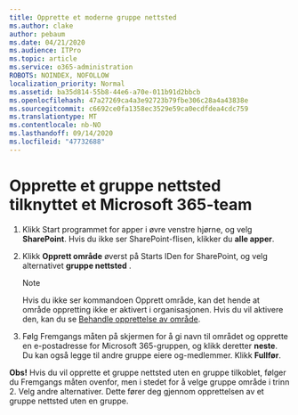 ```yaml
---
title: Opprette et moderne gruppe nettsted
ms.author: clake
author: pebaum
ms.date: 04/21/2020
ms.audience: ITPro
ms.topic: article
ms.service: o365-administration
ROBOTS: NOINDEX, NOFOLLOW
localization_priority: Normal
ms.assetid: ba35d814-55b8-44e6-a70e-011b91d2bbcb
ms.openlocfilehash: 47a27269ca4a3e92723b79fbe306c28a4a43838e
ms.sourcegitcommit: c6692ce0fa1358ec3529e59ca0ecdfdea4cdc759
ms.translationtype: MT
ms.contentlocale: nb-NO
ms.lasthandoff: 09/14/2020
ms.locfileid: "47732688"
---
```

# <a name="create-a-microsoft-365-group-connected-team-site"></a>Opprette et gruppe nettsted tilknyttet et Microsoft 365-team

1. Klikk Start programmet for apper i øvre venstre hjørne, og velg **SharePoint**. Hvis du ikke ser SharePoint-flisen, klikker du **alle apper**.
    
2. Klikk **Opprett område** øverst på Starts IDen for SharePoint, og velg alternativet **gruppe nettsted** . 
    
    > [!NOTE]
    > Hvis du ikke ser kommandoen Opprett område, kan det hende at område oppretting ikke er aktivert i organisasjonen. Hvis du vil aktivere den, kan du se [Behandle opprettelse av område](https://go.microsoft.com/fwlink/?linkid=2009644). 
  
3. Følg Fremgangs måten på skjermen for å gi navn til området og opprette en e-postadresse for Microsoft 365-gruppen, og klikk deretter **neste**. Du kan også legge til andre gruppe eiere og-medlemmer. Klikk **Fullfør**.
  
 **Obs!** Hvis du vil opprette et gruppe nettsted uten en gruppe tilkoblet, følger du Fremgangs måten ovenfor, men i stedet for å velge gruppe område i trinn 2. Velg andre alternativer. Dette fører deg gjennom opprettelsen av et gruppe nettsted uten en gruppe. 
    

